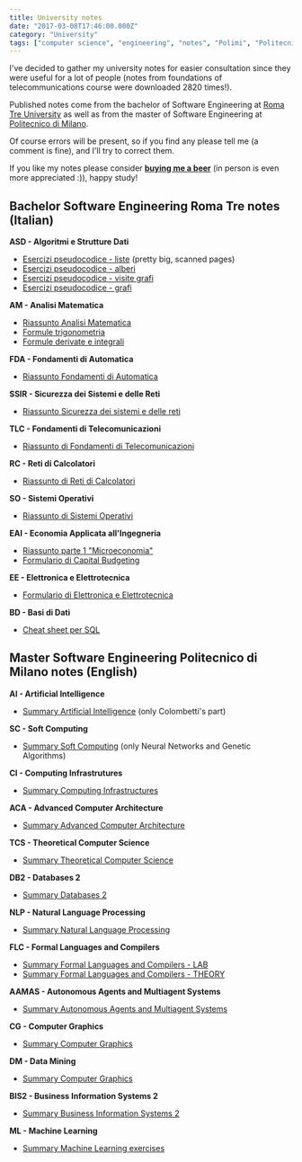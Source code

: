 ```yaml
---
title: University notes
date: "2017-03-08T17:46:00.000Z"
category: "University"
tags: ["computer science", "engineering", "notes", "Polimi", "Politecnico di Milano", "Roma Tre", "university"]
---
```


I've decided to gather my university notes for easier consultation since they were useful for a lot of people (notes from foundations of telecommunications course were downloaded 2820 times!).

Published notes come from the bachelor of Software Engineering at [Roma Tre University](https://www.uniroma3.it/) as well as from the master of Software Engineering at [Politecnico di Milano](https://www.polimi.it).

Of course errors will be present, so if you find any please tell me (a comment is fine), and I'll try to correct them.

If you like my notes please consider **[buying me a beer](https://www.paypal.me/flaprimo)** (in person is even more appreciated :)), happy study!



## Bachelor Software Engineering Roma Tre notes (Italian)

**ASD - Algoritmi e Strutture Dati**

*   [Esercizi pseudocodice - liste](https://www.mediafire.com/file/0rhnavbvwyevv3w/ASD-PSEUDO-LISTE-ESERCIZI.pdf) (pretty big, scanned pages)
*   [Esercizi pseudocodice - alberi](https://www.mediafire.com/file/ubrjbfq8hy87oiy/ASD_-_PSEUDO_-_Esercizi_sugli_alberi.pdf)
*   [Esercizi pseudocodice - visite grafi](https://www.mediafire.com/file/sil00an44ncgy8n/ASD_-_PSEUDO_-_Visite_Grafi.pdf)
*   [Esercizi pseudocodice - grafi](https://www.mediafire.com/file/1ficxi367958dny/ASD_-_PSEUDO_-_Grafi.pdf)

**AM - Analisi Matematica**

*   [Riassunto Analisi Matematica](https://www.mediafire.com/file/if83lr5mdu3u9bi/Riassunto_-_Analisi.pdf)
*   [Formule trigonometria](https://www.mediafire.com/file/amrd6myyekgggc6/Formule_trigonometria.pdf)
*   [Formule derivate e integrali](https://www.mediafire.com/file/11dgd1qlt5q16o2/Derivate_e_Integrali.pdf)

**FDA - Fondamenti di Automatica**

*   [Riassunto Fondamenti di Automatica](https://www.mediafire.com/file/i5qhz8mzsilafz1/FdA_-_Riassunto.pdf)

**SSIR - Sicurezza dei Sistemi e delle Reti**

*   [Riassunto Sicurezza dei sistemi e delle reti](https://www.mediafire.com/file/638pczjm9q8e6xx/Riassunto_-_SSIR.pdf)

**TLC - Fondamenti di Telecomunicazioni**

*   [Riassunto di Fondamenti di Telecomunicazioni](https://www.mediafire.com/file/doj6d37o8sd075f/TLC_-_Formulario.pdf)

**RC - Reti di Calcolatori**

*   [Riassunto di Reti di Calcolatori](https://www.mediafire.com/file/bkq8oiin7xr3do7/Reti_di_Calcolatori.pdf)

**SO - Sistemi Operativi**

*   [Riassunto di Sistemi Operativi](https://www.mediafire.com/file/uari25aip38vnr9/Sistemi_Operativi_-_Appunti.pdf)

**EAI - Economia Applicata all'Ingegneria**

*   [Riassunto parte 1 "Microeconomia"](https://www.mediafire.com/file/ej9980s7si7wda9/1_-_Microeconomia.pdf)
*   [Formulario di Capital Budgeting](https://www.mediafire.com/file/b28tkh6x5f8mehu/Capital_Budgeting_-_Formulario.pdf)

**EE - Elettronica e Elettrotecnica**

*   [Formulario di Elettronica e Elettrotecnica](https://www.mediafire.com/file/oj5r2lxj6i5d779/EE_-_Formulario.pdf)

**BD - Basi di Dati**

*   [Cheat sheet per SQL](https://www.mediafire.com/file/mrydw16ml4wll84/Basi_di_Dati.pdf)

## Master Software Engineering Politecnico di Milano notes (English)

**AI - Artificial Intelligence**

*   [Summary Artificial Intelligence](https://www.mediafire.com/file/ku33izlon3vsazx/Summary_-_Artificial_Intelligence.pdf) (only Colombetti's part)

**SC - Soft Computing**

*   [Summary Soft Computing](https://www.mediafire.com/file/ymic0mud2avpfnh/Summary_-_Soft_Computing.pdf) (only Neural Networks and Genetic Algorithms)

**CI - Computing Infrastrutures**

*   [Summary Computing Infrastructures](https://www.mediafire.com/file/hta5bhdcuuk8z1p/Summary_-_Computing_Infrastructures.pdf)

**ACA - Advanced Computer Architecture**

*   [Summary Advanced Computer Architecture](https://www.mediafire.com/file/ahveic12nf29ds1/Summary_-_Advanced_Computer_Architecture.pdf)

**TCS - Theoretical Computer Science**

*   [Summary Theoretical Computer Science](https://www.mediafire.com/file/60gyeeph49aql71/Summary_-_Theoretical_Computer_Science.pdf)

**DB2 - Databases 2**

*   [Summary Databases 2](https://www.mediafire.com/file/uaratu1kabxg0q5/Summary_-_Databases_2.pdf)

**NLP - Natural Language Processing**

*   [Summary Natural Language Processing](https://www.mediafire.com/file/2ulcialyaq1jqtd/Summary_-_Natural_Language_Processing.pdf)

**FLC - Formal Languages and Compilers**

*   [Summary Formal Languages and Compilers - LAB](https://www.mediafire.com/file/ihouqtboq5ptn2k/Summary_-_Formal_Languages_and_Compilers_Laboratory.pdf/file)
*   [Summary Formal Languages and Compilers - THEORY](https://www.mediafire.com/file/7zjeqqh2qnkgqdc/Summary_-_Formal_Languages_and_Compilers_Theory.pdf/file)

**AAMAS - Autonomous Agents and Multiagent Systems**

*   [Summary Autonomous Agents and Multiagent Systems](https://www.mediafire.com/file/7o7vwjocvxvxixd/Summary_-_Autonomous_Agents_and_Multiagent_Systems.pdf)

**CG - Computer Graphics**

*   [Summary Computer Graphics](https://www.mediafire.com/file/tl6r33a1ha9m9ac/Summary_-_Computer_Graphics.pdf)

**DM - Data Mining**

*   [Summary Computer Graphics](https://www.mediafire.com/file/99xj8ncpbn2u99k/Summary+-+Data+Mining.pdf)

**BIS2 - Business Information Systems 2**

*   [Summary Business Information Systems 2](https://www.mediafire.com/file/zf6od693xee1drt/Summary_-_Business_Information_Systems_2.pdf/file)

**ML - Machine Learning**

*   [Summary Machine Learning exercises](https://www.mediafire.com/file/e6j1pvhgmcmm7rf/Summary_-_Machine_Learning_Exercises.pdf/file)